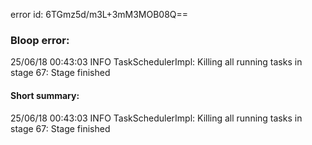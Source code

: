error id: 6TGmz5d/m3L+3mM3MOB08Q==
### Bloop error:

25/06/18 00:43:03 INFO TaskSchedulerImpl: Killing all running tasks in stage 67: Stage finished
#### Short summary: 

25/06/18 00:43:03 INFO TaskSchedulerImpl: Killing all running tasks in stage 67: Stage finished